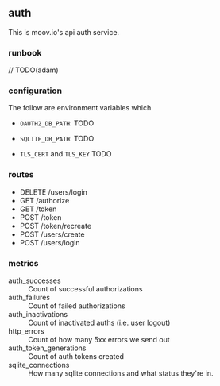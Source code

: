 ## auth

This is moov.io's api auth service.

### runbook

// TODO(adam)

### configuration

The follow are environment variables which

- `OAUTH2_DB_PATH`: TODO
- `SQLITE_DB_PATH`: TODO

- `TLS_CERT` and `TLS_KEY` TODO

### routes

- DELETE /users/login
- GET    /authorize
- GET    /token
- POST   /token
- POST   /token/recreate
- POST   /users/create
- POST   /users/login

### metrics

<dl>
    <dt>auth_successes</dt><dd>Count of successful authorizations</dd>
    <dt>auth_failures</dt><dd>Count of failed authorizations</dd>
    <dt>auth_inactivations</dt><dd>Count of inactivated auths (i.e. user logout)</dd>
    <dt>http_errors</dt><dd>Count of how many 5xx errors we send out</dd>
    <dt>auth_token_generations</dt><dd>Count of auth tokens created</dd>
    <dt>sqlite_connections</dt><dd>How many sqlite connections and what status they're in.</dd>
</dl>
